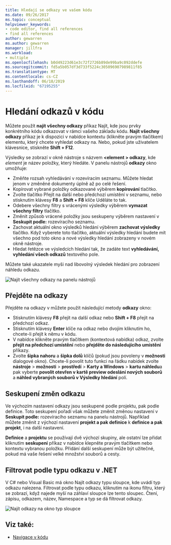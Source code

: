 ```yaml
---
title: Hledají se odkazy ve vašem kódu
ms.date: 09/26/2017
ms.topic: conceptual
helpviewer_keywords:
- code editor, find all references
- find all references
author: gewarren
ms.author: gewarren
manager: jillfra
ms.workload:
- multiple
ms.openlocfilehash: b0d49223d61e3c72f2726b89de99ba9c092ddefe
ms.sourcegitcommit: fd5a5b057df3d733f5224c305096907989811f85
ms.translationtype: MT
ms.contentlocale: cs-CZ
ms.lasthandoff: 06/18/2019
ms.locfileid: "67195255"
---
```

# <a name="find-references-in-your-code"></a>Hledání odkazů v kódu

Můžete použít **najít všechny odkazy** příkaz Najít, kde jsou prvky konkrétního kódu odkazovat v rámci vašeho základu kódu. **Najít všechny odkazy** příkaz je k dispozici v nabídce kontextu (klikněte pravým tlačítkem) elementu, který chcete vyhledat odkazy na. Nebo, pokud jste uživatelem klávesnice, stiskněte **Shift + F12**.

Výsledky se zobrazí v okně nástroje s názvem  **\<element > odkazy**, kde *element* je název položky, který hledáte. V panelu nástrojů **odkazy** okno umožňuje:
- Změňte rozsah vyhledávání v rozevíracím seznamu. Můžete hledat jenom v změněné dokumenty úplně až po celé řešení.
- Kopírovat vybrané položky odkazované výběrem **kopírování** tlačítko.
- Zvolte tlačítko Přejít na další nebo předchozí umístění v seznamu, nebo stisknutím klávesy **F8** a **Shift + F8** klíče Uděláte to tak.
- Odebere všechny filtry s vrácenými výsledky výběrem **vymazat všechny filtry** tlačítko.
- Změnit způsob vrácené položky jsou seskupeny výběrem nastavení v **Seskupit podle:** rozevíracího seznamu.
- Zachovat aktuální okno výsledků hledání výběrem **zachovat výsledky** tlačítko. Když vyberete toto tlačítko, aktuální výsledky hledání budete mít všechno pod toto okno a nové výsledky hledání zobrazeny v novém okně nástroje.
- Hledat řetězce ve výsledcích hledání tak, že zadáte text **vyhledávání, vyhledání všech odkazů** textového pole.

Můžete také ukazatele myši nad libovolný výsledek hledání pro zobrazení náhledu odkazu.

![Najít všechny odkazy na panelu nástrojů](../ide/media/vside_findallreferences.png)

## <a name="navigate-to-references"></a>Přejděte na odkazy
Přejděte na odkazy v můžete použít následující metody **odkazy** okno:

- Stisknutím klávesy **F8** přejít na další odkaz nebo **Shift + F8** přejít na předchozí odkaz.
- Stisknutím klávesy **Enter** klíče na odkaz nebo dvojím kliknutím ho, chcete-li přejít k němu v kódu.
- V nabídce klikněte pravým tlačítkem (kontextová nabídka) odkaz, zvolte **přejít na předchozí umístění** nebo **přejděte do následujícího umístění** příkazy.
- Zvolte **šipka nahoru** a **šipka dolů** klíčů (pokud jsou povoleny v **možnosti** dialogové okno). Chcete-li povolit tuto funkci na řádku nabídek zvolte **nástroje** > **možnosti** > **prostředí**  >   **Karty a Windows** > **kartu náhledu**a pak vyberte **povolit otevřen v kartě preview odeslání nových souborů** a **náhled vybraných souborů v Výsledky hledání** polí.

## <a name="change-reference-groupings"></a>Seskupení změn odkazu
Ve výchozím nastavení odkazy jsou seskupené podle projektu, pak podle definice. Toto seskupení pořadí však můžete změnit změnou nastavení v **Seskupit podle:** rozevíracího seznamu na panelu nástrojů. Například můžete změnit z výchozí nastavení **projekt a pak definice** k **definice a pak projekt**, i na další nastavení.

**Definice** a **projektu** se používají dvě výchozí skupiny, ale ostatní lze přidat kliknutím **seskupení** příkaz v nabídce klepněte pravým tlačítkem nebo kontextu vybranou položku. Přidání další seskupení může být užitečné, pokud má vaše řešení velké množství souborů a cesty.

## <a name="filter-by-reference-type-in-net"></a>Filtrovat podle typu odkazu v .NET
V C# nebo Visual Basic má okno Najít odkazy typu sloupce, kde uvádí typ odkazu nalezena. Filtrovat podle typu odkazu, kliknutím na ikonu filtru, který se zobrazí, když najede myší na záhlaví sloupce lze tento sloupec. Čtení, zápisu, odkazem, název, Namespace a typ se dá filtrovat odkazy.

![Najít odkazy na okno typ sloupce ](../ide/media/vside_findallreferencesKind.png)

## <a name="see-also"></a>Viz také:

- [Navigace v kódu](../ide/navigating-code.md)
